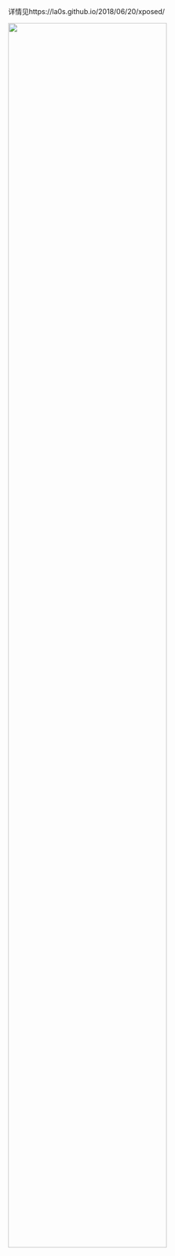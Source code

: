 详情见https://la0s.github.io/2018/06/20/xposed/

<img src="https://raw.githubusercontent.com/la0s/la0s.github.io/master/screenshots/20180620.4.png" width="80%" height="80%">
